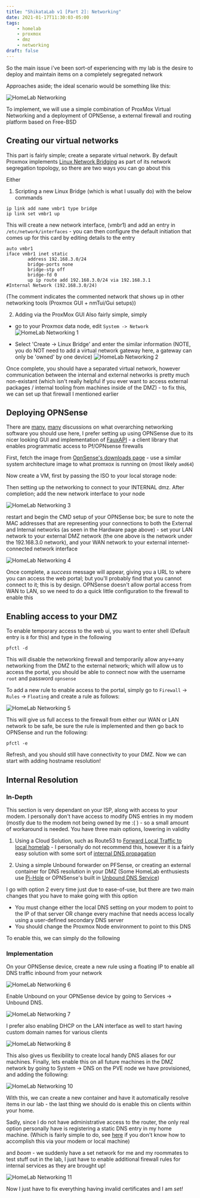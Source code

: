 ```yaml
---
title: "ShikataLab v1 [Part 2]: Networking"
date: 2021-01-17T11:30:03-05:00
tags:
    - homelab
    - proxmox
    - dmz
    - networking
draft: false
---
```


So the main issue i've been sort-of experiencing with my lab is the desire to deploy and maintain items on a completely segregated network

Approaches aside; the ideal scenario would be something like this:

![HomeLab Networking](/assets/2021-16-01-shikata-homelab-2/homelab-networking.png)

To implement, we will use a simple combination of ProxMox Virtual Networking and a deployment of OPNSense, a external firewall and routing platform based on Free-BSD

## Creating our virtual networks

This part is fairly simple; create a separate virtual network. By default Proxmox implements [Linux Network Bridging](https://wiki.archlinux.org/index.php/Network_bridge) as part of its network segregation topology, so there are two ways you can go about this

Either
1. Scripting a new Linux Bridge (which is what I usually do) with the below commands
```
ip link add name vmbr1 type bridge
ip link set vmbr1 up
```

This will create a new network interface, (vmbr1) and add an entry in `/etc/network/interfaces` - you can then configure the default initiation that comes up for this card by editing details to the entry
```
auto vmbr1
iface vmbr1 inet static
        address 192.168.3.0/24
        bridge-ports none
        bridge-stp off
        bridge-fd 0
        up ip route add 192.168.3.0/24 via 192.168.3.1
#Internal Network (192.168.3.0/24)
```
(The comment indicates the commented network that shows up in other networking tools (Proxmox GUI + nmTui/Gui setups))

2. Adding via the ProxMox GUI
Also fairly simple, simply 
- go to your Proxmox data node, edit `System -> Network`
![HomeLab Networking 1](/assets/2021-16-01-shikata-homelab-2/setup-1.png)

- Select 'Create -> Linux Bridge' and enter the similar information (NOTE, you do NOT need to add a virtual network gateway here, a gateway can only be 'owned' by one device)
![HomeLab Networking 2](/assets/2021-16-01-shikata-homelab-2/setup-2.png)

Once complete, you should have a separated virtual network, however communication between the internal and external networks is pretty much non-existant (which isn't really helpful if you ever want to access external packages / internal tooling from machines inside of the DMZ) - to fix this, we can set up that firewall I mentioned earlier


## Deploying OPNSense

There are [many](https://www.reddit.com/r/homelab/comments/dg2wme/opnsense_vs_pfsense_2019_edition/), [many](https://www.reddit.com/r/homelab/comments/g66uwn/in_2020_pfsense_opnsense_ipfire/) discussions on what overarching networking software you should use here, I prefer setting up using OPNSense due to its nicer looking GUI and implementation of [FauxAPI](https://github.com/ndejong/pfsense_fauxapi) - a client library that enables programmatic access to Pf/OPNsense firewalls

First, fetch the image from [OpnSense's downloads page](https://opnsense.org/download/) - use a similar system architecture image to what promxox is running on (most likely `amd64`)

Now create a VM, first by passing the ISO to your local storage node:

Then setting up the networking to connect to your INTERNAL dmz. After completion; add the new network interface to your node

![HomeLab Networking 3](/assets/2021-16-01-shikata-homelab-2/setup-3.png)

restart and begin the CMD setup of your OPNSense box; be sure to note the MAC addresses that are representing your connections to both the External and Internal networks (as seen in the Hardware page above) - set your LAN network to your external DMZ network (the one above is the network under the 192.168.3.0 network), and your WAN network to your external internet-connected network interface

![HomeLab Networking 4](/assets/2021-16-01-shikata-homelab-2/setup-4.png)


Once complete, a *success* message will appear, giving you a URL to where you can access the web portal; but you'll probably find that you cannot connect to it; this is by design. OPNSense doesn't allow portal access from WAN to LAN, so we need to do a quick little configuration to the firewall to enable this

## Enabling access to your DMZ

To enable temporary access to the web ui, you want to enter shell (Default entry is `8` for this) and type in the following
```
pfctl -d
```

This will disable the networking firewall and temporarily allow any<->any networking from the DMZ to the external network; which will allow us to access the portal, you should be able to connect now with the username `root` and password `opnsense`

To add a new rule to enable access to the portal, simply go to `Firewall` -> `Rules` -> `Floating` and create a rule as follows:

![HomeLab Networking 5](/assets/2021-16-01-shikata-homelab-2/setup-5.png)

This will give us full access to the firewall from either our WAN or LAN network to be safe, be sure the rule is implemented and then go back to OPNSense and run the following:
```
pfctl -e
```

Refresh, and you should still have connectivity to your DMZ. Now we can start with adding hostname resolution!

## Internal Resolution
### In-Depth

This section is very dependant on your ISP, along with access to your modem. I personally don't have access to modify DNS entries in my modem (mostly due to the modem not being owned by me :( ) - so a small amount of workaround is needed. You have three main options, lowering in validity

1. Using a Cloud Solution, such as Route53 to [Forward Local Traffic to local homelab](https://www.reddit.com/r/aws/comments/getoef/route_53_forward_inbound_to_local_homelab/) - I personally do not recommend this, however it is a fairly easy solution with some sort of [internal DNS propagation](https://www.reddit.com/r/Proxmox/comments/h08btw/noobie_question_internal_dns_propagation/)

2. Using a simple Unbound forwarder on PFSense, or creating an external container for DNS resolution in your DMZ (Some HomeLab enthusiests use [Pi-Hole](https://github.com/pi-hole/pi-hole) or OPNSense's built in [Unbound DNS Service](https://medium.com/swlh/dnssec-dot-and-dnsbl-on-opnsense-9ee6a766af55#:~:text=OPNSense%20firewall%20uses%20Unbound%20DNS,root%20servers%20on%20the%20internet.))

I go with option 2 every time just due to ease-of-use, but there are two main changes that you have to make going with this option

- You must change either the local DNS setting on your modem to point to the IP of that server OR change every machine that needs access locally using a user-defined secondary DNS server
- You should change the Proxmox Node environment to point to this DNS

To enable this, we can simply do the following

### Implementation

On your OPNSense device, create a new rule using a floating IP to enable all DNS traffic inbound from your network

![HomeLab Networking 6](/assets/2021-16-01-shikata-homelab-2/setup-6.png)

Enable Unbound on your OPNSense device by going to Services -> Unbound DNS. 

![HomeLab Networking 7](/assets/2021-16-01-shikata-homelab-2/setup-7.png)


I prefer also enabling DHCP on the LAN interface as well to start having custom domain names for various clients

![HomeLab Networking 8](/assets/2021-16-01-shikata-homelab-2/setup-8.png)

This also gives us flexibility to create local handy DNS aliases for our machines. Finally, lets enable this on all future machines in the DMZ network by going to System -> DNS on the PVE node we have provisioned, and adding the following:

![HomeLab Networking 10](/assets/2021-16-01-shikata-homelab-2/setup-9.png)

With this, we can create a new container and have it automatically resolve items in our lab - the last thing we should do is enable this on clients within your home. 

Sadly, since I do not have administrative access to the router, the only real option personally have is registering a static DNS entry in my home machine. (Which is fairly simple to do, see [here](https://www.howtogeek.com/167533/the-ultimate-guide-to-changing-your-dns-server/#:~:text=To%20change%20your%20DNS%20server%2C%20head%20to%20Settings%20%3E%20Wi%2D,box%20to%20see%20this%20setting.) if you don't know how to accomplish this via your modem or local machine)

and *boom* - we suddenly have a set network for me and my roommates to test stuff out in the lab, I just have to enable additional firewall rules for internal services as they are brought up!

![HomeLab Networking 11](/assets/2021-16-01-shikata-homelab-2/setup-10.png)

Now I just have to fix everything having invalid certificates and I am *set!*
